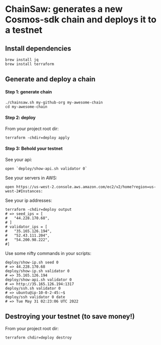 # ChainSaw: generates a new Cosmos-sdk chain and deploys it to a testnet

## Install dependencies

```
brew install jq
brew install terraform
```

## Generate and deploy a chain

#### Step 1: generate chain

```
./chainsaw.sh my-github-org my-awesome-chain
cd my-awesome-chain
```

#### Step 2: deploy

From your project root dir:

```
terraform -chdir=deploy apply
```

#### Step 3: Behold your testnet

See your api:

```
open `deploy/show-api.sh validator 0`
```

See your servers in AWS:

```
open https://us-west-2.console.aws.amazon.com/ec2/v2/home?region=us-west-2#Instances:
```

See your ip addresses:

```
terraform -chdir=deploy output
# => seed_ips = [
#   "44.228.170.68",
# ]
# validator_ips = [
#   "35.165.126.194",
#   "52.43.111.204",
#   "54.200.98.222",
#]
```

Use some nifty commands in your scripts:

```
deploy/show-ip.sh seed 0
# => 44.228.170.68
deploy/show-ip.sh validator 0
# => 35.165.126.194
deploy/show-api.sh validator 0
# => http://35.165.126.194:1317
deploy/ssh.sh validator 0
# => ubuntu@ip-10-0-2-45:~$
deploy/ssh validator 0 date
# => Tue May 31 02:23:06 UTC 2022
```

## Destroying your testnet (to save money!)

From your project root dir:

```
terraform chdir=deploy destroy
```
